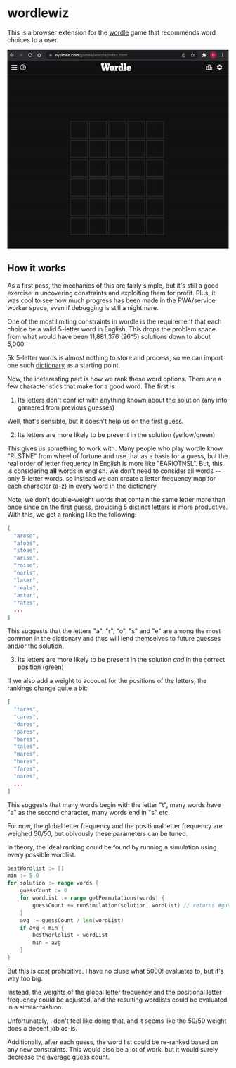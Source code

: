 # wordlewiz

This is a browser extension for the [wordle](https://www.nytimes.com/games/wordle) game that recommends word choices to a user.

![demo](./demo.gif)

## How it works

As a first pass, the mechanics of this are fairly simple, but it's still a good exercise in uncovering constraints and exploiting them for profit. Plus, it was cool to see how much progress has been made in the PWA/service worker space, even if debugging is still a nightmare.

One of the most limiting constraints in wordle is the requirement that each choice be a valid 5-letter word in English. This drops the problem space from what would have been 11,881,376 (26^5) solutions down to about 5,000.

5k 5-letter words is almost nothing to store and process, so we can import one such [dictionary](./src/words.json) as a starting point.

Now, the ineteresting part is how we rank these word options. There are a few characteristics that make for a good word. The first is:

1. Its letters don't conflict with anything known about the solution (any info garnered from previous guesses)

Well, that's sensible, but it doesn't help us on the first guess.

2. Its letters are more likely to be present in the solution (yellow/green)

This gives us something to work with. Many people who play wordle know "RLSTNE" from wheel of fortune and use that as a basis for a guess, but the real order of letter frequency in English is more like "EARIOTNSL". But, this is considering **all** words in english. We don't need to consider all words -- only 5-letter words, so instead we can create a letter frequency map for each character (a-z) in every word in the dictionary.

Note, we don't double-weight words that contain the same letter more than once since on the first guess, providing 5 distinct letters is more productive. With this, we get a ranking like the following:

```json
[
  "arose",
  "aloes",
  "stoae",
  "arise",
  "raise",
  "earls",
  "laser",
  "reals",
  "aster",
  "rates",
  ...
]
```

This suggests that the letters "a", "r", "o", "s" and "e" are among the most common in the dictionary and thus will lend themselves to future guesses and/or the solution.

3. Its letters are more likely to be present in the solution _and_ in the correct position (green)

If we also add a weight to account for the positions of the letters, the rankings change quite a bit:

```json
[
  "tares",
  "cares",
  "dares",
  "pares",
  "bares",
  "tales",
  "mares",
  "hares",
  "fares",
  "nares",
  ...
]
```

This suggests that many words begin with the letter "t", many words have "a" as the second character, many words end in "s" etc.

For now, the global letter frequency and the positional letter frequency are weighed 50/50, but obivously these parameters can be tuned.

In theory, the ideal ranking could be found by running a simulation using every possible wordlist.

```go
bestWordlist := []
min := 5.0
for solution := range words {
    guessCount := 0
    for wordList := range getPermutations(words) {
        guessCount += runSimulation(solution, wordList) // returns #guesses to reach solution
    }
    avg := guessCount / len(wordList)
    if avg < min {
        bestWorldlist = wordList
        min = avg
    }
}
```

But this is cost prohibitive. I have no cluse what 5000! evaluates to, but it's way too big.

Instead, the weights of the global letter frequency and the positional letter frequency could be adjusted, and the resulting wordlists could be evaluated in a similar fashion.

Unfortunately, I don't feel like doing that, and it seems like the 50/50 weight does a decent job as-is.

Additionally, after each guess, the word list could be re-ranked based on any new constraints. This would also be a lot of work, but it would surely decrease the average guess count.
